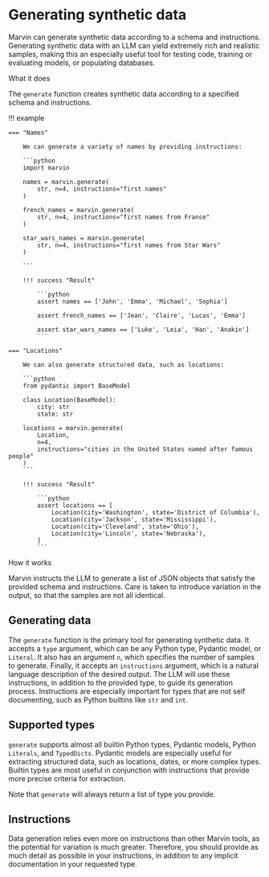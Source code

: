# Generating synthetic data

Marvin can generate synthetic data according to a schema and instructions. Generating synthetic data with an LLM can yield extremely rich and realistic samples, making this an especially useful tool for testing code, training or evaluating models, or populating databases. 

<div class="admonition abstract">
  <p class="admonition-title">What it does</p>
  <p>
    The <code>generate</code> function creates synthetic data according to a specified schema and instructions. 
  </p>
</div>

!!! example
    
    === "Names"

        We can generate a variety of names by providing instructions:

        ```python
        import marvin

        names = marvin.generate(
            str, n=4, instructions="first names"
        )
        
        french_names = marvin.generate(
            str, n=4, instructions="first names from France"
        )
        
        star_wars_names = marvin.generate(
            str, n=4, instructions="first names from Star Wars"
        )
        
        ```

        !!! success "Result"
            
            ```python
            assert names == ['John', 'Emma', 'Michael', 'Sophia']

            assert french_names == ['Jean', 'Claire', 'Lucas', 'Emma']

            assert star_wars_names == ['Luke', 'Leia', 'Han', 'Anakin']
            ```

    === "Locations"

        We can also generate structured data, such as locations:
        
        ```python
        from pydantic import BaseModel

        class Location(BaseModel):
            city: str
            state: str

        locations = marvin.generate(
            Location, 
            n=4, 
            instructions="cities in the United States named after famous people"
        )
        ```

        !!! success "Result"
            
            ```python
            assert locations == [
                Location(city='Washington', state='District of Columbia'),
                Location(city='Jackson', state='Mississippi'),
                Location(city='Cleveland', state='Ohio'),
                Location(city='Lincoln', state='Nebraska'),
            ]
            ```


<div class="admonition info">
  <p class="admonition-title">How it works</p>
  <p>
    Marvin instructs the LLM to generate a list of JSON objects that satisfy the provided schema and instructions. Care is taken to introduce variation in the output, so that the samples are not all identical.
  </p>
</div>

## Generating data

The `generate` function is the primary tool for generating synthetic data. It accepts a `type` argument, which can be any Python type, Pydantic model, or `Literal`. It also has an argument `n`, which specifies the number of samples to generate. Finally, it accepts an `instructions` argument, which is a natural language description of the desired output. The LLM will use these instructions, in addition to the provided type, to guide its generation process. Instructions are especially important for types that are not self documenting, such as Python builtins like `str` and `int`.


## Supported types

`generate` supports almost all builtin Python types, Pydantic models, Python `Literals`, and `TypedDicts`. Pydantic models are especially useful for extracting structured data, such as locations, dates, or more complex types. Builtin types are most useful in conjunction with instructions that provide more precise criteria for extraction. 

Note that `generate` will always return a list of type you provide. 

## Instructions

Data generation relies even more on instructions than other Marvin tools, as the potential for variation is much greater. Therefore, you should provide as much detail as possible in your instructions, in addition to any implicit documentation in your requested type. 


